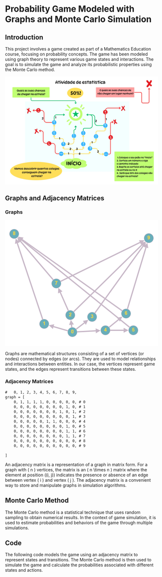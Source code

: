 # Probability Game Modeled with Graphs and Monte Carlo Simulation

## Introduction

This project involves a game created as part of a Mathematics Education course, focusing on probability concepts. The game has been modeled using graph theory to represent various game states and interactions. The goal is to simulate the game and analyze its probabilistic properties using the Monte Carlo method.

<img src="img/game_board.jpeg" alt="" />

## Graphs and Adjacency Matrices

### Graphs

<img src="img/grafo.png" alt="" />

Graphs are mathematical structures consisting of a set of vertices (or nodes) connected by edges (or arcs). They are used to model relationships and interactions between entities. In our case, the vertices represent game states, and the edges represent transitions between these states.

### Adjacency Matrices

```
#   0, 1, 2, 3, 4, 5, 6, 7, 8, 9,  
graph = [
    0, 1, 1, 1, 1, 0, 0, 0, 0, 0, # 0
    0, 0, 0, 0, 0, 0, 0, 0, 1, 0, # 1
    0, 0, 0, 0, 0, 0, 0, 1, 0, 1, # 2
    0, 0, 0, 0, 0, 0, 0, 0, 0, 1, # 3
    0, 0, 0, 0, 0, 1, 1, 0, 0, 0, # 4
    0, 0, 0, 0, 0, 0, 0, 0, 1, 0, # 5
    0, 0, 0, 0, 0, 0, 0, 0, 1, 1, # 6 
    0, 0, 0, 0, 0, 0, 0, 0, 1, 1, # 7
    0, 0, 0, 0, 0, 0, 0, 0, 0, 0, # 8
    0, 0, 0, 0, 0, 0, 0, 0, 0, 0, # 9

]
```

An adjacency matrix is a representation of a graph in matrix form. For a graph with \( n \) vertices, the matrix is an \( n \times n \) matrix where the element at position \((i, j)\) indicates the presence or absence of an edge between vertex \( i \) and vertex \( j \). The adjacency matrix is a convenient way to store and manipulate graphs in simulation algorithms.

## Monte Carlo Method

The Monte Carlo method is a statistical technique that uses random sampling to obtain numerical results. In the context of game simulation, it is used to estimate probabilities and behaviors of the game through multiple simulations.

## Code

The following code models the game using an adjacency matrix to represent states and transitions. The Monte Carlo method is then used to simulate the game and calculate the probabilities associated with different states and actions.
